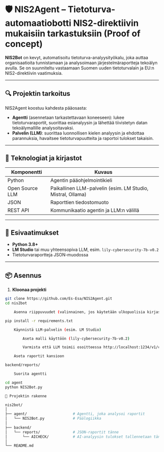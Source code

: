 # 🛡️ NIS2Agent – Tietoturva-automaatiobotti NIS2-direktiivin mukaisiin tarkastuksiin (Proof of concept)          

**NIS2Bot** on kevyt, automatisoitu tietoturva-analyysityökalu, joka auttaa organisaatioita tunnistamaan ja analysoimaan järjestelmäraportteja tekoälyn avulla. Se on suunniteltu vastaamaan Suomen uuden tietoturvalain ja EU:n NIS2-direktiivin vaatimuksia.

---

## 🔍 Projektin tarkoitus

NIS2Agent koostuu kahdesta pääosasta:

- **Agentti** (asennetaan tarkastettavaan koneeseen): lukee tietoturvaraportit, suorittaa esianalyysin ja lähettää tiivistetyn datan tekoälymallille analysoitavaksi.
- **Palvelin (LLM)**: suorittaa luonnollisen kielen analyysin ja ehdottaa parannuksia, havaitsee tietoturvapuutteita ja raportoi tulokset takaisin.

---

## 🧰 Teknologiat ja kirjastot

| Komponentti       | Kuvaus                                 |
|-------------------|------------------------------------------|
| Python            | Agentin pääohjelmointikieli              |
| Open Source LLM   | Paikallinen LLM-palvelin (esim. LM Studio, Mistral, Ollama) |
| JSON              | Raporttien tiedostomuoto                 |
| REST API          | Kommunikaatio agentin ja LLM:n välillä   |

---

## 🧪 Esivaatimukset

- **Python 3.8+**
- **LM Studio** tai muu yhteensopiva LLM, esim. `lily-cybersecurity-7b-v0.2`
- Tietoturvaraportteja JSON-muodossa

---

## 📦 Asennus

1. **Kloonaa projekti**
```bash
git clone https://github.com/Es-Esa/NIS2Agent.git
cd nis2bot

    Asenna riippuvuudet (valinnainen, jos käytetään ulkopuolisia kirjastoja myöhemmin)

pip install -r requirements.txt

    Käynnistä LLM-palvelin (esim. LM Studio)

        Aseta malli käyttöön (lily-cybersecurity-7b-v0.2)

        Varmista että LLM toimii osoitteessa http://localhost:1234/v1/chat/completions

    Aseta raportit kansioon

backend/reports/

    Suorita agentti

cd agent
python NIS2Bot.py

📁 Projektin rakenne

nis2bot/
│
├── agent/                     # Agentti, joka analysoi raportit
│   └── NIS2Bot.py             # Päälogiikka
│
├── backend/
│   └── reports/               # JSON-raportit tänne
│       └── AICHECK/           # AI-analyysin tulokset tallennetaan tänne
│
└── README.md  
